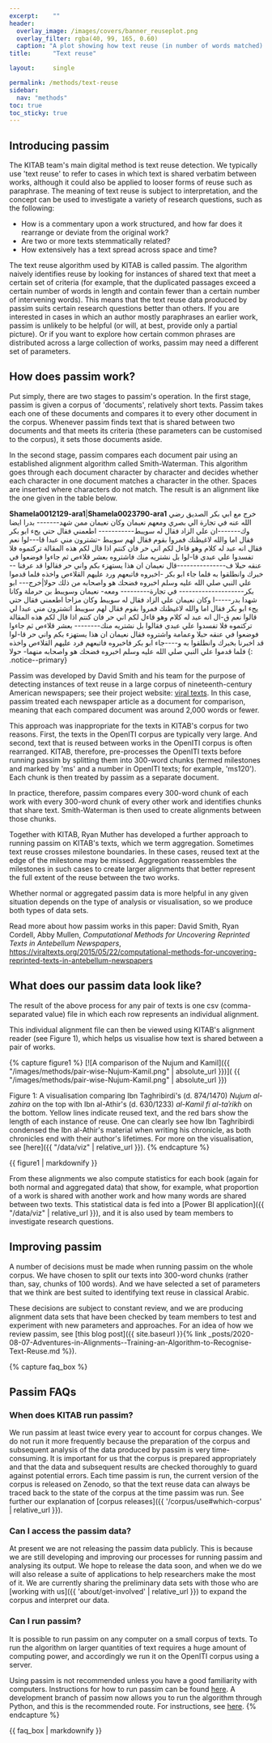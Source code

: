 ```yaml
---
excerpt:	""
header:
  overlay_image: /images/covers/banner_reuseplot.png
  overlay_filter: rgba(40, 99, 165, 0.60)
  caption: "A plot showing how text reuse (in number of words matched) fluctuates across time (in AH years)"
title:		"Text reuse"

layout:		single

permalink: /methods/text-reuse
sidebar:
  nav: "methods"
toc: true
toc_sticky: true
---
```

## Introducing passim

The KITAB team's main digital method is text reuse detection. We typically use 'text reuse' to refer to cases in which text is shared verbatim between works, although it could also be applied to looser forms of reuse such as paraphrase. The meaning of text reuse is subject to interpretation, and the concept can be used to investigate a variety of research questions, such as the following:
* How is a commentary upon a work structured, and how far does it rearrange or deviate from the original work?
* Are two or more texts stemmatically related?
* How extensively has a text spread across space and time?

The text reuse algorithm used by KITAB is called passim. The algorithm naively identifies reuse by looking for instances of shared text that meet a certain set of criteria (for example, that the duplicated passages exceed a certain number of words in length and contain fewer than a certain number of intervening words). This means that the text reuse data produced by passim suits certain research questions better than others. If you are interested in cases in which an author mostly paraphrases an earlier work, passim is unlikely to be helpful (or will, at best, provide only a partial picture). Or if you want to explore how certain common phrases are distributed across a large collection of works, passim may need a different set of parameters.

## How does passim work?

Put simply, there are two stages to passim's operation. In the first stage, passim is given a corpus of 'documents', relatively short texts. Passim takes each one of these documents and compares it to every other document in the corpus. Whenever passim finds text that is shared between two documents and that meets its criteria (these parameters can be customised to the corpus), it sets those documents aside.

In the second stage, passim compares each document pair using an established alignment algorithm called Smith-Waterman. This algorithm goes through each document character by character and decides whether each character in one document matches a character in the other. Spaces are inserted where characters do not match. The result is an alignment like the one given in the table below.

**Shamela0012129-ara1**|**Shamela0023790-ara1**
خرج مع ابي بكر الصديق رضي الله عنه في تجارة الي بصري ومعهم نعيمان وكان نعيمان ممن شهد------- بدرا ايضا وك-------ان علي الزاد فقال له سويبط----------- اطعمني فقال حتي يجء ابو بكر فقال اما والله لاغيظنك فمروا بقوم فقال لهم سويبط -تشترون مني عبدا قا---لوا نعم فقال انه عبد له كلام وهو قاءل لكم اني حر فان كنتم اذا قال لكم هذه المقالة تركتموه فلا تفسدوا علي عبدي قا-لوا بل نشتريه منك فاشتروه بعشر قلاءص ثم جاءوا فوضعوا في عنقه حبلا ف---------------قال نعيمان ان هذا يستهزء بكم واني حر فقالوا قد عرفنا --خبرك وانطلقوا به فلما جاء ابو بكر -اخبروه فاتبعهم ورد عليهم القلاءص واخذه فلما قدموا علي النبي صلي الله عليه وسلم اخبروه فضحك هو واصحابه من ذلك حولا|خرج--- ابو بكر-------------------- في تجارة--------- ومعه- نعيمان وسويبط بن حرملة وكانا شهدا بدر-----ا وكان نعيمان علي الزاد فقال له سويبط وكان مزاحا اطعمني فقال حتي يجء ابو بكر فقال اما والله لاغيظنك فمروا بقوم فقال لهم سويبط اتشترون مني عبدا لي قالوا نعم ق-ال انه عبد له كلام وهو قاءل لكم اني حر فان كنتم اذا قال لكم هذه المقالة تركتموه فلا تفسدوا علي عبدي فقالوا بل نشتريه منك-------- بعشر قلاءص ثم جاءوا فوضعوا في عنقه حبلا وعمامة واشتروه فقال نعيمان ان هذا يستهزء بكم واني حر قا-لوا قد اخبرنا بخبرك وانطلقوا به و----جاء ابو بكر فاخبروه فاتبعهم فرد عليهم القلاءص واخذه فلما قدموا علي النبي صلي الله عليه وسلم اخبروه فضحك هو واصحابه منهما- حولا
{: .notice--primary}

Passim was developed by David Smith and his team for the purpose of detecting instances of text reuse in a large corpus of nineteenth-century American newspapers; see their project website: [viral texts](https://viraltexts.org/). In this case, passim treated each newspaper article as a document for comparison, meaning that each compared document was around 2,000 words or fewer.

This approach was inappropriate for the texts in KITAB's corpus for two reasons. First, the texts in the OpenITI corpus are typically very large. And second, text that is reused between works in the OpenITI corpus is often rearranged. KITAB, therefore, pre-processes the OpenITI texts before running passim by splitting them into 300-word chunks (termed milestones and marked by 'ms' and a number in OpenITI texts; for example, 'ms120'). Each chunk is then treated by passim as a separate document.

In practice, therefore, passim compares every 300-word chunk of each work with every 300-word chunk of every other work and identifies chunks that share text. Smith-Waterman is then used to create alignments between those chunks.

Together with KITAB, Ryan Muther has developed a further approach to running passim on KITAB's texts, which we term aggregation. Sometimes text reuse crosses milestone boundaries. In these cases, reused text at the edge of the milestone may be missed. Aggregation reassembles the milestones in such cases to create larger alignments that better represent the full extent of the reuse between the two works.

Whether normal or aggregated passim data is more helpful in any given situation depends on the type of analysis or visualisation, so we produce both types of data sets.

Read more about how passim works in this paper: David Smith, Ryan Cordell, Abby Mullen, *Computational Methods for Uncovering Reprinted Texts in Antebellum Newspapers*, https://viraltexts.org/2015/05/22/computational-methods-for-uncovering-reprinted-texts-in-antebellum-newspapers

## What does our passim data look like?

The result of the above process for any pair of texts is one csv (comma-separated value) file in which each row represents an individual alignment.

This individual alignment file can then be viewed using KITAB's alignment reader (see Figure 1), which helps us visualise how text is shared between a pair of works.

{% capture figure1 %}
[![A comparison of the Nujum and Kamil]({{ "/images/methods/pair-wise-Nujum-Kamil.png" | absolute_url }})]( {{ "/images/methods/pair-wise-Nujum-Kamil.png" | absolute_url }})

Figure 1: A visualisation comparing Ibn Taghribirdi's (d. 874/1470) *Nujum al-zahira* on the top with Ibn al-Athir's (d. 630/1233) *al-Kamil fi al-taʾrikh* on the bottom. Yellow lines indicate reused text, and the red bars show the length of each instance of reuse. One can clearly see how Ibn Taghribirdi condensed the Ibn al-Athir's material when writing his chronicle, as both chronicles end with their author's lifetimes. For more on the visualisation, see [here]({{ "/data/viz" | relative_url }}).
{% endcapture %}

<div class="notice--primary">
{{ figure1 | markdownify }}
</div>

From these alignments we also compute statistics for each book (again for both normal and aggregated data) that show, for example, what proportion of a work is shared with another work and how many words are shared between two texts. This statistical data is fed into a [Power BI application]({{ "/data/viz" | relative_url }}), and it is also used by team members to investigate research questions.

## Improving passim

A number of decisions must be made when running passim on the whole corpus. We have chosen to split our texts into 300-word chunks (rather than, say, chunks of 100 words). And we have selected a set of parameters that we think are best suited to identifying text reuse in classical Arabic.



These decisions are subject to constant review, and we are producing alignment data sets that have been checked by team members to test and experiment with new parameters and approaches. For an idea of how we review passim, see [this blog post]({{ site.baseurl }}{% link _posts/2020-08-07-Adventures-in-Alignments--Training-an-Algorithm-to-Recognise-Text-Reuse.md %}).

{% capture faq_box %}

## Passim FAQs 

### When does KITAB run passim? 
We run passim at least twice every year to account for corpus changes. We do not run it more frequently because the preparation of the corpus and subsequent analysis of the data produced by passim is very time-consuming. It is important for us that the corpus is prepared appropriately and that the data and subsequent results are checked thoroughly to guard against potential errors. Each time passim is run, the current version of the corpus is released on Zenodo, so that the text reuse data can always be traced back to the state of the corpus at the time passim was run. See further our explanation of [corpus releases]({{ '/corpus/use#which-corpus' | relative_url }}).

### Can I access the passim data?
At present we are not releasing the passim data publicly. This is because we are still developing and improving our processes for running passim and analysing its output. We hope to release the data soon, and when we do we will also release a suite of applications to help researchers make the most of it. We are currently sharing the preliminary data sets with those who are [working with us]({{ 'about/get-involved' | relative_url }}) to expand the corpus and interpret our data.

### Can I run passim?
It is possible to run passim on any computer on a small corpus of texts. To run the algorithm on larger quantities of text requires a huge amount of computing power, and accordingly we run it on the OpenITI corpus using a server.

Using passim is not recommended unless you have a good familiarity with computers. Instructions for how to run passim can be found [here](https://github.com/dasmiq/passim). A development branch of passim now allows you to run the algorithm through Python, and this is the recommended route. For instructions, see [here](https://github.com/dasmiq/passim/tree/seriatim).
{% endcapture %}

<div class="notice--primary">{{ faq_box | markdownify }}
</div>
